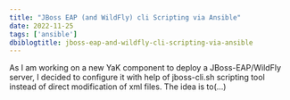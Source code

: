 ```yaml
---
title: "JBoss EAP (and WildFly) cli Scripting via Ansible"
date: 2022-11-25
tags: ['ansible']
dbiblogtitle: jboss-eap-and-wildfly-cli-scripting-via-ansible
---
```

As I am working on a new YaK component to deploy a JBoss-EAP/WildFly server, I decided to configure it with help of jboss-cli.sh scripting tool instead of direct modification of xml files. The idea is to(…)